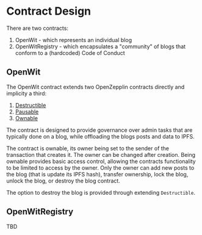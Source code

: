 Contract Design
===============

There are two contracts:

1. OpenWit - which represents an individual blog
2. OpenWitRegistry - which encapsulates a "community" of blogs that conform to a (hardcoded) Code of Conduct

OpenWit
-------

The OpenWit contract extends two OpenZepplin contracts directly and implicity a third:

1. [Destructible](https://openzeppelin.org/api/docs/lifecycle_Destructible.html)
2. [Pausable](https://openzeppelin.org/api/docs/lifecycle_Pausable.html)
3. [Ownable](https://openzeppelin.org/api/docs/ownership_Ownable.html)

The contract is designed to provide governance over admin tasks that are typically done on a blog, while
offloading the blogs posts and data to IPFS.

The contract is ownable, its owner being set to the sender of the transaction that creates it. The owner
can be changed after creation. Being ownable provides basic access control, allowing the contracts functionality to be limited to access by the owner. Only the owner can add new posts to the blog (that is update its IPFS hash), transfer ownership, lock the blog, unlock the blog, or destroy the blog contract.

The option to destroy the blog is provided through extending `Destructible`. 

OpenWitRegistry
---------------

TBD
